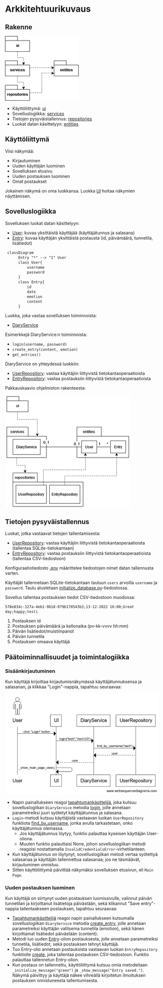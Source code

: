 # Arkkitehtuurikuvaus

## Rakenne

![pakkausrakenne](./kuvat/pakkausrakenne.png)

- Käyttöliittymä: [ui](https://github.com/liisaket/ot-harjoitustyo/blob/master/src/ui)
- Sovelluslogiikka: [services](https://github.com/liisaket/ot-harjoitustyo/blob/master/src/services)
- Tietojen pysyväistallennus: [repositories](https://github.com/liisaket/ot-harjoitustyo/blob/master/src/repositories)
- Luokat datan käsittelyyn: [entities](https://github.com/liisaket/ot-harjoitustyo/blob/master/src/entities)

## Käyttöliittymä

Viisi näkymää:
- Kirjautuminen
- Uuden käyttäjän luominen
- Sovelluksen etusivu
- Uuden postauksen luominen
- Omat postaukset

Jokainen näkymä on oma luokkansa. Luokka [UI](https://github.com/liisaket/ot-harjoitustyo/blob/master/src/ui/ui.py) hoitaa näkymien näyttämisen.

## Sovelluslogiikka

Sovelluksen luokat datan käsittelyyn:

- [User](https://github.com/liisaket/ot-harjoitustyo/blob/master/src/entities/user.py): kuvaa yksittäistä käyttäjää (käyttäjätunnus ja salasana)
- [Entry](https://github.com/liisaket/ot-harjoitustyo/blob/master/src/entities/entry.py): kuvaa käyttäjän yksittäistä postausta (id, päivämäärä, tunnetila, lisätiedot)

```mermaid
 classDiagram
      Entry "*" --> "1" User
      class User{
          username
          password
      }
      class Entry{
          id
          date
          emotion
          content
      }
```

Luokka, joka vastaa sovelluksen toiminnoista:

- [DiaryService](https://github.com/liisaket/ot-harjoitustyo/blob/master/src/services/diary_service.py)

Esimerkkejä DiaryService:n toiminnoista:

- ```login(username, password)```
- ```create_entry(content, emotion)```
- ```get_entries()```

DiaryService on yhteydessä luokkiin:

- [UserRepository](https://github.com/liisaket/ot-harjoitustyo/blob/master/src/repositories/user_repository.py): vastaa käyttäjiin liittyvistä tietokantaoperaatioista
- [EntryRepository](https://github.com/liisaket/ot-harjoitustyo/blob/master/src/repositories/entry_repository.py): vastaa postauksiin liittyvistä tietokantaoperaatioista

Pakkauskaavio ohjelmiston rakenteesta:

![Pakkausrakenne](./kuvat/arkkitehtuuri-rakenne.png)

## Tietojen pysyväistallennus

Luokat, jotka vastaavat tietojen tallentamisesta:

- [UserRepository](https://github.com/liisaket/ot-harjoitustyo/blob/master/src/repositories/user_repository.py): vastaa käyttäjiin liittyvistä tietokantaoperaatioista (tallentaa SQLite-tietokantaan)
- [EntryRepository](https://github.com/liisaket/ot-harjoitustyo/blob/master/src/repositories/entry_repository.py): vastaa postauksiin liittyvistä tietokantaoperaatioista (tallentaa CSV-tiedostoon)

Konfiguraatiotiedosto [.env](https://github.com/liisaket/ot-harjoitustyo/blob/master/.env) määrittelee tiedostojen nimet datan tallennusta varten.

Käyttäjät tallennetaan SQLite-tietokantaan tauluun ```users``` arvoilla ```username``` ja ```password```. Taulu alustetaan [initialize_database.py](https://github.com/liisaket/ot-harjoitustyo/blob/master/src/initialize_database.py)-tiedostossa.

Sovellus tallentaa postauksien tiedot CSV-tiedostoon muodossa:

```
578e834c-127a-4eb1-9b18-079b170543b3;13-12-2022 16:00;Great day;happy;testi
```

1. Postauksen id
2. Postauksen päivämäärä ja kellonaika (pv-kk-vvvv hh:mm)
3. Päivän lisätiedot/muistiinpanot
4. Päivän tunnetila
5. Postauksen omaava käyttäjä

## Päätoiminnallisuudet ja toimintalogiikka

### Sisäänkirjautuminen

Kun käyttäjä kirjoittaa kirjautumisnäkymässä käyttäjätunnuksensa ja salasanan, ja klikkaa "Login"-nappia, tapahtuu seuraavaa:

![Kaavio1](./kuvat/loginkaavio.png)

- Napin painallukseen reagoi [tapahtumankäsittelijä](https://github.com/liisaket/ot-harjoitustyo/blob/master/src/ui/login_view.py#L20), joka kutsuu sovelluslogiikan ```DiaryService``` metodia [login](https://github.com/liisaket/ot-harjoitustyo/blob/master/src/services/diary_service.py#L46), jolle annetaan parametreiksi juuri syötetyt käyttäjätunnus ja salasana. 
- ```Login```-metodi kutsuu käyttäjistä vastaavan luokan ```UserRepository``` funktiota [find_by_username](https://github.com/liisaket/ot-harjoitustyo/blob/master/src/repositories/user_repository.py#L46), jonka avulla tarkastetaan, onko käyttäjätunnus olemassa.
  - Jos käyttäjätunnus löytyy, funktio palauttaa kyseisen käyttäjän User-oliona.
  - Muuten funktio palauttaisi None, johon sovelluslogiikan metodi reagoisi nostattamalla ```InvalidCredentialsError```-virhetilanteen.
- Kun käyttäjätunnus on löytynyt, sovelluslogiikan metodi vertaa syötettyä salasanaa ja käyttäjän tallennettua salasanaa; jos ne täsmäävät, kirjautuminen onnistuu.
- Sitten käyttöliittymä päivittää näkymäksi sovelluksen etusivun, eli ```Main Page```.

### Uuden postauksen luominen

Kun käyttäjä on siirtynyt uuden postauksen luomissivulle, valinnut päivän tunnetilan ja kirjoittanut lisätietoja päivästään, sekä klikannut "Save entry"-nappia tallentaakseen postauksen, tapahtuu seuraavaa:



- [Tapahtumankäsittelijä](https://github.com/liisaket/ot-harjoitustyo/blob/master/src/ui/new_entry_view.py#L73) reagoi napin painallukseen kutsumalla sovelluslogiikan ```DiaryService``` metodia [create_entry](https://github.com/liisaket/ot-harjoitustyo/blob/master/src/services/diary_service.py#L107), jolle annetaan parametreiksi käyttäjän valitsema tunnetila (emotion), sekä hänen kirjoittamat lisätiedot päivästään (content).
- Metodi luo uuden [Entry](https://github.com/liisaket/ot-harjoitustyo/blob/master/src/services/diary_service.py#L117)-olion postauksesta, jolle annetaan parametreiksi tunnetila, lisätiedot, sekä postauksen tehnyt käyttäjä.
- Tuo Entry-olio annetaan postauksista vastaavan luokan ```EntryRepository``` funktiolle [create](https://github.com/liisaket/ot-harjoitustyo/blob/master/src/repositories/entry_repository.py#L46), joka tallentaa postauksen CSV-tiedostoon. Funktio palauttaa tallennetun Entry-olion.
- Kun postaus on tallennettu, käyttöliittymä kutsuu omia metodeitaan ```_initialize_message("green")``` ja ```_show_message("Entry saved.")```. Näkymä päivittyy ja käyttäjä näkee vihreällä kirjoitetun ilmoituksen postauksen onnistuneesta tallentumisesta.
